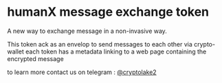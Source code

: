 ---
---
# humanX message exchange token

A new way to exchange message in a non-invasive way.

This token ack as an envelop to send messages to each other via crypto-wallet
each token has a metadata linking to a web page containing the encrypted message

to learn more contact us on telegram : [@cryptolake2](https://t.me/cryptolake2)
